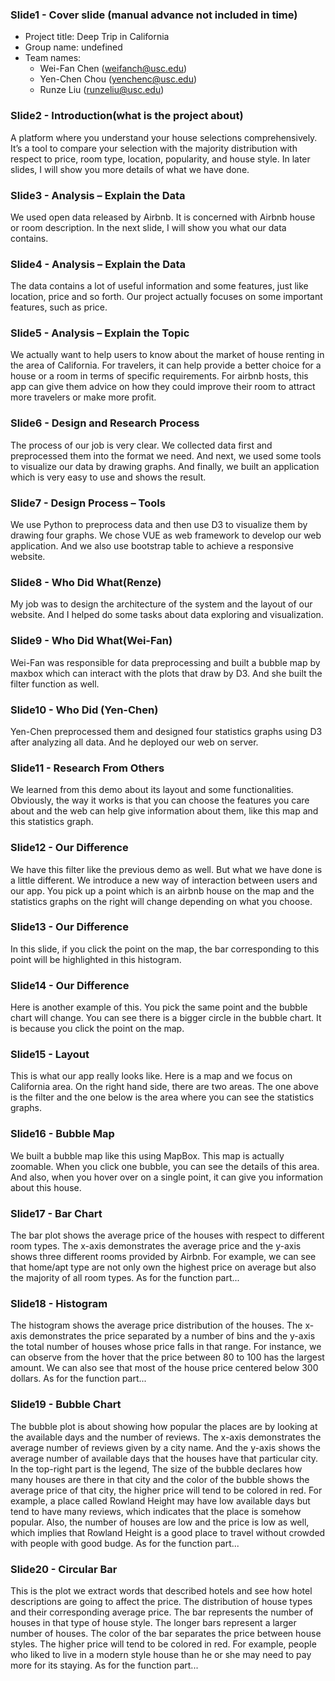 ### Slide1 - Cover slide (manual advance not included in time)
- Project title: Deep Trip in California
- Group name: undefined
- Team names: 
    *   Wei-Fan Chen (weifanch@usc.edu)
    *   Yen-Chen Chou (yenchenc@usc.edu)
    *   Runze Liu (runzeliu@usc.edu)

### Slide2 - Introduction(what is the project about)
A platform where you understand your house selections comprehensively. It’s a tool to compare your selection with the majority distribution with respect to price, room type, location, popularity, and house style. In later slides, I will show you more details of what we have done. 

### Slide3 - Analysis – Explain the Data

We used open data released by Airbnb. It is concerned with Airbnb house or room description. In the next slide, I will show you what our data contains.

### Slide4 - Analysis – Explain the Data

The data contains a lot of useful information and some features, just like location, price and so forth. Our project actually focuses on some important features, such as price. 

### Slide5 - Analysis – Explain the Topic
We actually want to help users to know about the market of house renting in the area of California. For travelers, it can help provide a better choice for a house or a room in terms of specific requirements. For airbnb hosts, this app can give them advice on how they could improve their room to attract more travelers or make more profit.

### Slide6 - Design and Research Process

The process of our job is very clear. We collected data first and preprocessed them into the format we need. And next, we used some tools to visualize our data by drawing graphs. And finally, we built an application which is very easy to use and shows the result.


### Slide7 - Design Process – Tools
We use Python to preprocess data and then use D3 to visualize them by drawing four graphs. 
We chose VUE as web framework to develop our web application. And we also use bootstrap table to achieve a responsive website.


### Slide8 - Who Did What(Renze)

My job was to design the architecture of the system and the layout of our website. And I helped do some tasks about data exploring and visualization.



### Slide9 - Who Did What(Wei-Fan)


Wei-Fan was responsible for data preprocessing and built a bubble map by maxbox which can interact with the plots that draw by D3. And she built the filter function as well. 


### Slide10 - Who Did (Yen-Chen)

Yen-Chen preprocessed them and designed four statistics graphs using D3 after analyzing all data. And he deployed our web on server.

### Slide11 - Research From Others

We learned from this demo about its layout and some functionalities. Obviously, the way it works is that you can choose the features you care about and the web can help give information about them, like this map and this statistics graph.


### Slide12 - Our Difference

We have this filter like the previous demo as well. But what we have done is a little different. We introduce a new way of interaction between users and our app. You pick up a point which is an airbnb house on the map and the statistics graphs on the right will change depending on what you choose.



### Slide13 - Our Difference

In this slide, if you click the point on the map, the bar corresponding to this point will be highlighted in this histogram.


### Slide14 - Our Difference
Here is another example of this. You pick the same point and the bubble chart will change. You can see there is a bigger circle in the bubble chart. It is because you click the point on the map.


### Slide15 - Layout

This is what our app really looks like. Here is a map and we focus on California area. On the right hand side, there are two areas. The one above is the filter and the one below is the area where you can see the statistics graphs.


### Slide16 - Bubble Map
We built a bubble map like this using MapBox. This map is actually zoomable. When you click one bubble, you can see the details of this area. And also, when you hover over on a single point, it can give you information about this house.

### Slide17 - Bar Chart
The bar plot shows the average price of the houses with respect to different room types. The x-axis demonstrates the average price and the y-axis shows three different rooms provided by Airbnb. For example, we can see that home/apt type are not only own the highest price on average but also the majority of all room types. As for the function part...

### Slide18 - Histogram

The histogram shows the average price distribution of the houses. The x-axis demonstrates the price separated by a number of bins and the y-axis the total number of houses whose price falls in that range. For instance, we can observe from the hover that the price between 80 to 100 has the largest amount. We can also see that most of the house price centered below 300 dollars. As for the function part...


### Slide19 - Bubble Chart

The bubble plot is about showing how popular the places are by looking at the available days and the number of reviews. The x-axis demonstrates the average number of reviews given by a city name. And the y-axis shows the average number of available days that the houses have that particular city. In the top-right part is the legend, The size of the bubble declares how many houses are there in that city and the color of the bubble shows the average price of that city, the higher price will tend to be colored in red. For example, a place called Rowland Height may have low available days but tend to have many reviews, which indicates that the place is somehow popular. Also, the number of houses are low and the price is low as well, which implies that Rowland Height is a good place to travel without crowded with people with good budge. As for the function part...

### Slide20 - Circular Bar

This is the plot we extract words that described hotels and see how hotel descriptions are going to affect the price. The distribution of house types and their corresponding average price. The bar represents the number of houses in that type of house style. The longer bars represent a larger number of houses. The color of the bar separates the price between house styles. The higher price will tend to be colored in red. For example, people who liked to live in a modern style house than he or she may need to pay more for its staying. As for the function part...



